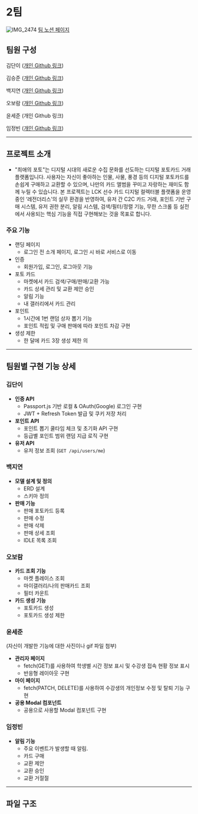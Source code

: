 # **2팀**

![IMG_2474](https://github.com/user-attachments/assets/ac07bab3-7797-4cfa-93bf-b7ccd9c35f40)
[팀 노션 페이지](https://www.notion.so/danikim8/2-1ed826aac9d5803c9475ef1eac9835ab)

## **팀원 구성**

김단이 ([개인 Github 링크](https://github.com/danikim8))

김승준 ([개인 Github 링크](https://github.com/y10b))

백지연 ([개인 Github 링크](https://github.com/jyeon03))

오보람 ([개인 Github 링크](https://github.com/elisaohh))

윤세준 (개인 Github 링크)

임정빈 ([개인 Github 링크](https://github.com/jbinyim))

---

## **프로젝트 소개**

- "최애의 포토"는 디지털 시대의 새로운 수집 문화를 선도하는 디지털 포토카드 거래 플랫폼입니다. 사용자는 자신이 좋아하는 인물, 사물, 풍경 등의 디지털 포토카드를 손쉽게 구매하고 교환할 수 있으며, 나만의 카드 앨범을 꾸미고 자랑하는 재미도 함께 누릴 수 있습니다.
  본 프로젝트는 LCK 선수 카드 디지털 컬렉터블 플랫폼을 운영 중인 ‘레전더리스’의 실무 환경을 반영하여, 유저 간 C2C 카드 거래, 포인트 기반 구매 시스템, 유저 권한 분리, 알림 시스템, 검색/필터/정렬 기능, 무한 스크롤 등 실전에서 사용되는 핵심 기능을 직접 구현해보는 것을 목표로 합니다.

### 주요 기능

- 랜딩 페이지
  - 로그인 전 소개 페이지, 로그인 시 바로 서비스로 이동
- 인증
  - 회원가입, 로그인, 로그아웃 기능
- 포토 카드
  - 마켓에서 카드 검색/구매/판매/교환 가능
  - 카드 상세 관리 및 교환 제안 승인
  - 알림 기능
  - 내 갤러리에서 카드 관리
- 포인트
  - 1시간에 1번 랜덤 상자 뽑기 기능
  - 포인트 적립 및 구매 판매에 따라 포인트 차감 구현
- 생성 제한
  - 한 달에 카드 3장 생성 제한
    의

---

## **팀원별 구현 기능 상세**

### **김단이**

- **인증 API**
  - Passport.js 기반 로컬 & OAuth(Google) 로그인 구현
  - JWT + Refresh Token 발급 및 쿠키 저장 처리
- **포인트 API**
  - 포인트 뽑기 쿨타임 체크 및 초기화 API 구현
  - 등급별 포인트 범위 랜덤 지급 로직 구현
- **유저 API**
  - 유저 정보 조회 (`GET /api/users/me`)

### **백지연**

- **모델 설계 및 정의**
  - ERD 설계
  - 스키마 정의
- **판매 기능**
  - 판매 포토카드 등록
  - 판매 수정
  - 판매 삭제
  - 판매 상세 조회
  - IDLE 목록 조회

### **오보람**

- **카드 조회 기능**
  - 마켓 플레이스 조회
  - 마이갤러리/나의 판매카드 조회
  - 필터 카운트
- **카드 생성 기능**
  - 포토카드 생성
  - 포토카드 생성 제한

### **윤세준**

(자신이 개발한 기능에 대한 사진이나 gif 파일 첨부)

- **관리자 페이지**
  - fetch(GET)를 사용하여 학생별 시간 정보 표시 및 수강생 접속 현황 정보 표시
  - 반응형 레이아웃 구현
- **마이 페이지**
  - fetch(PATCH, DELETE)를 사용하여 수강생의 개인정보 수정 및 탈퇴 기능 구현
- **공용 Modal 컴포넌트**
  - 공용으로 사용할 Modal 컴포넌트 구현

### **임정빈**

- **알림 기능**
  - 주요 이벤트가 발생할 때 알림.
  - 카드 구매
  - 교환 제안
  - 교환 승인
  - 교환 거절절

---

## **파일 구조**
